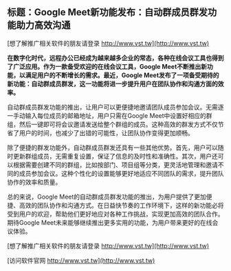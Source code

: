 ## **标题：Google Meet新功能发布：自动群成员群发功能助力高效沟通**

[想了解推广相关软件的朋友请登录 http://www.vst.tw](http://www.vst.tw)

**在数字化时代，远程办公已经成为越来越多企业的常态，各种在线会议工具也得到了广泛应用。作为一款备受欢迎的在线会议工具，Google Meet不断推出新功能，以满足用户的不断增长的需求。最近，Google Meet发布了一项备受期待的新功能：自动群成员群发，这一功能将进一步提升用户在团队协作和沟通方面的效率。**

自动群成员群发功能的推出，让用户可以更便捷地邀请团队成员参加会议。无需逐一手动输入每位成员的邮箱地址，用户只需在Google Meet中设置好相应的群组，然后一键即可将会议邀请发送给整个群组的成员。这种高效的群发方式不仅节省了用户的时间，也减少了出错的可能性，让团队协作变得更加顺畅。

除了便捷的群发功能外，自动群成员群发还具有一些其他优势。首先，用户可以随时更新群组成员，无需重复设置，保证了信息的及时性和准确性。其次，用户还可以根据需要创建不同的群组，比如按部门、项目组等分类，更灵活地管理和邀请不同的成员参加会议。这种个性化的设置能够更好地适应不同团队的需求，提升团队协作的效率和质量。

总的来说，Google Meet的自动群成员群发功能的推出，为用户提供了更加便捷、高效的团队协作和沟通方式。在日益快节奏的工作环境下，这样的新功能必将受到用户的欢迎，帮助他们更好地应对各种工作挑战，实现更加高效的团队合作。期待Google Meet未来能够继续推出更多实用的功能，为用户带来更好的在线会议体验。

[想了解推广相关软件的朋友请登录 http://www.vst.tw](http://www.vst.tw)


[访问软件官网 http://www.vst.tw](http://www.vst.tw)
